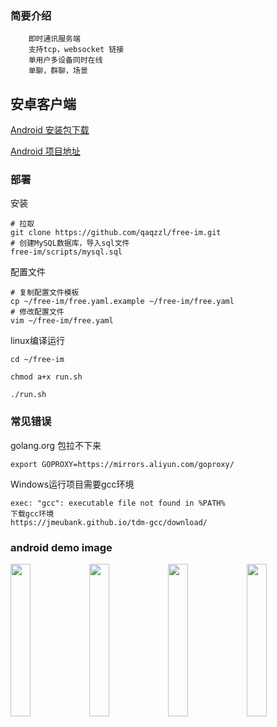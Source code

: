 ### 简要介绍
```
    即时通讯服务端
    支持tcp，websocket 链接
    单用户多设备同时在线
    单聊，群聊，场景
```

## 安卓客户端
[Android 安装包下载](https://cdn.qaqzz.com/app-free-release-v1.apk)

[Android 项目地址](https://github.com/qaqzzl/free-im-android)


### 部署
安装
```
# 拉取
git clone https://github.com/qaqzzl/free-im.git
# 创建MySQL数据库，导入sql文件
free-im/scripts/mysql.sql
```

配置文件
```
# 复制配置文件模板
cp ~/free-im/free.yaml.example ~/free-im/free.yaml
# 修改配置文件
vim ~/free-im/free.yaml
```

linux编译运行
```shell
cd ~/free-im

chmod a+x run.sh

./run.sh
```

### 常见错误
golang.org 包拉不下来
```
export GOPROXY=https://mirrors.aliyun.com/goproxy/
```

Windows运行项目需要gcc环境
```
exec: "gcc": executable file not found in %PATH%
下载gcc环境
https://jmeubank.github.io/tdm-gcc/download/
```

### android demo image
<img src="http://free-im-qn.qaqzz.com/docs/app1.png" width="25%"/><img src="http://free-im-qn.qaqzz.com/docs/app2.png" width="25%"/><img src="http://free-im-qn.qaqzz.com/docs/app3.png" width="25%"/><img src="http://free-im-qn.qaqzz.com/docs/app4.png" width="25%"/>
